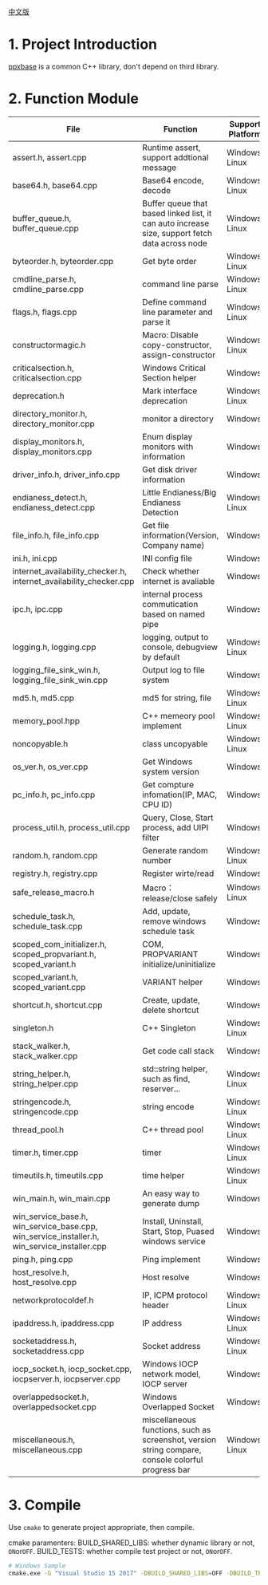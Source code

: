 [中文版](README_ch.md)
# 1. Project Introduction
[ppxbase](https://github.com/winsoft666/ppxbase) is a common C++ library, don't depend on third library.

# 2. Function Module
|File|Function|Support Platform|
|---|---|---|
|assert.h, assert.cpp|Runtime assert, support addtional message|Windows, Linux|
|base64.h, base64.cpp|Base64 encode, decode|Windows, Linux|
|buffer_queue.h, buffer_queue.cpp|Buffer queue that based linked list, it can auto increase size, support fetch data across node|Windows, Linux|
|byteorder.h, byteorder.cpp|Get byte order|Windows, Linux|
|cmdline_parse.h, cmdline_parse.cpp|command line parse|Windows, Linux|
|flags.h, flags.cpp|Define command line parameter and parse it|Windows, Linux|
|constructormagic.h|Macro: Disable copy-constructor, assign-constructor|Windows, Linux|
|criticalsection.h, criticalsection.cpp|Windows Critical Section helper|Windows|
|deprecation.h|Mark interface deprecation|Windows, Linux|
|directory_monitor.h, directory_monitor.cpp|monitor a directory|Windows|
|display_monitors.h, display_monitors.cpp|Enum display monitors with information|Windows|
|driver_info.h, driver_info.cpp|Get disk driver information|Windows|
|endianess_detect.h, endianess_detect.cpp|Little Endianess/Big Endianess Detection|Windows, Linux|
|file_info.h, file_info.cpp|Get file information(Version, Company name)|Windows|
|ini.h, ini.cpp|INI config file|Windows|
|internet_availability_checker.h, internet_availability_checker.cpp|Check whether internet is avaliable|Windows|
|ipc.h, ipc.cpp|internal process commutication based on named pipe|Windows|
|logging.h, logging.cpp|logging, output to console, debugview by default|Windows, Linux|
|logging_file_sink_win.h, logging_file_sink_win.cpp|Output log to file system|Windows|
|md5.h, md5.cpp|md5 for string, file|Windows, Linux|
|memory_pool.hpp|C++ memeory pool implement|Windows, Linux|
|noncopyable.h|class uncopyable|Windows, Linux|
|os_ver.h, os_ver.cpp|Get Windows system version|Windows|
|pc_info.h, pc_info.cpp|Get compture infomation(IP, MAC, CPU ID)|Windows|
|process_util.h, process_util.cpp|Query, Close, Start process, add UIPI filter|Windows|
|random.h, random.cpp|Generate random number|Windows, Linux|
|registry.h, registry.cpp|Register wirte/read|Windows|
|safe_release_macro.h|Macro：release/close safely|Windows, Linux|
|schedule_task.h, schedule_task.cpp|Add, update, remove windows schedule task|Windows|
|scoped_com_initializer.h, scoped_propvariant.h, scoped_variant.h|COM, PROPVARIANT initialize/uninitialize|Windows|
|scoped_variant.h, scoped_variant.cpp|VARIANT helper|Windows|
|shortcut.h, shortcut.cpp|Create, update, delete shortcut|Windows|
|singleton.h|C++ Singleton|Windows, Linux|
|stack_walker.h, stack_walker.cpp|Get code call stack|Windows|
|string_helper.h, string_helper.cpp|std::string helper, such as find, reserver...|Windows, Linux|
|stringencode.h, stringencode.cpp|string encode|Windows, Linux|
|thread_pool.h|C++ thread pool|Windows, Linux|
|timer.h, timer.cpp|timer|Windows, Linux|
|timeutils.h, timeutils.cpp|time helper|Windows, Linux|
|win_main.h, win_main.cpp|An easy way to generate dump|Windows|
|win_service_base.h, win_service_base.cpp, win_service_installer.h, win_service_installer.cpp|Install, Uninstall, Start, Stop, Puased windows service|Windows|
|ping.h, ping.cpp|Ping implement|Windows|
|host_resolve.h, host_resolve.cpp|Host resolve|Windows|
|networkprotocoldef.h|IP, ICPM protocol header|Windows, Linux|
|ipaddress.h, ipaddress.cpp|IP address|Windows, Linux|
|socketaddress.h, socketaddress.cpp|Socket address|Windows, Linux|
|iocp_socket.h, iocp_socket.cpp, iocpserver.h, iocpserver.cpp|Windows IOCP network model, IOCP server|Windows|
|overlappedsocket.h, overlappedsocket.cpp|Windows Overlapped Socket|Windows|
|miscellaneous.h, miscellaneous.cpp|miscellaneous functions, such as screenshot, version string compare, console colorful progress bar|Windows, Linux|

# 3. Compile
Use `cmake` to generate project appropriate, then compile.

cmake paramenters:
BUILD_SHARED_LIBS: whether dynamic library or not, `ON`or`OFF`.
BUILD_TESTS: whether compile test project or not, `ON`or`OFF`.

```bash
# Windows Sample
cmake.exe -G "Visual Studio 15 2017" -DBUILD_SHARED_LIBS=OFF -DBUILD_TESTS=OFF -S %~dp0 -B %~dp0build
```
